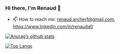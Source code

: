 ### Hi there, I'm Renaud 👋

- 📫 How to reach me: renaud.archerf@gmail.com, https://www.linkedin.com/in/renaudaf/

[![Anurag’s github stats](https://github-readme-stats.vercel.app/api?username=renaudaf)](https://github.com/renaudaf)

[![Top Langs](https://github-readme-stats.vercel.app/api/top-langs/?username=renaudaf&layout=compact)](https://github.com/renaudaf)
